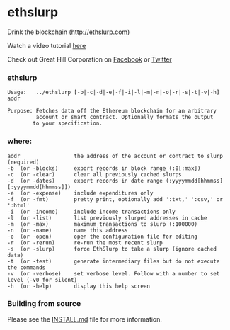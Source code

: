 # ethslurp
Drink the blockchain (http://ethslurp.com)

Watch a video tutorial <a href="https://www.youtube.com/watch?v=ZZDV1yAgces">here</a>

Check out Great Hill Corporation on <a href="https://www.facebook.com/GreatHillCorporation/">Facebook</a> or <a href="https://twitter.com/ethslurp">Twitter</a>

### ethslurp

    Usage:   ../ethslurp [-b|-c|-d|-e|-f|-i|-l|-m|-n|-o|-r|-s|-t|-v|-h] addr

    Purpose: Fetches data off the Ethereum blockchain for an arbitrary
             account or smart contract. Optionally formats the output
            to your specification.

### where:

    addr                 the address of the account or contract to slurp (required)
    -b  (or -blocks)     export records in block range (:0[:max])
    -c  (or -clear)      clear all previously cached slurps
    -d  (or -dates)      export records in date range (:yyyymmdd[hhmmss][:yyyymmdd[hhmmss]])
    -e  (or -expense)    include expenditures only
    -f  (or -fmt)        pretty print, optionally add ':txt,' ':csv,' or ':html'
    -i  (or -income)     include income transactions only
    -l  (or -list)       list previously slurped addresses in cache
    -m  (or -max)        maximum transactions to slurp (:100000)
	-n  (or -name)       name this address
    -o  (or -open)       open the configuration file for editing
    -r  (or -rerun)      re-run the most recent slurp
    -s  (or -slurp)      force EthSlurp to take a slurp (ignore cached data)
    -t  (or -test)       generate intermediary files but do not execute the commands
    -v  (or -verbose)    set verbose level. Follow with a number to set level (-v0 for silent)
    -h  (or -help)       display this help screen

### Building from source

Please see the <a href="https://github.com/Great-Hill-Corporation/ethslurp/blob/master/INSTALL.md">INSTALL.md</a> file for more information.
